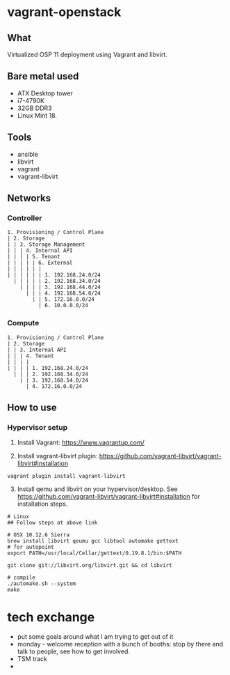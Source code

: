 # vagrant-openstack

## What

Virtualized OSP 11 deployment using Vagrant and libvirt.

## Bare metal used

- ATX Desktop tower
- i7-4790K
- 32GB DDR3
- Linux Mint 18.

## Tools

- ansible
- libvirt
- vagrant
- vagrant-libvirt

## Networks

### Controller

```
1. Provisioning / Control Plane
| 2. Storage
| | 3. Storage Management
| | | 4. Internal API
| | | | 5. Tenant
| | | | | 6. External
| | | | | |  
| | | | | | 1. 192.168.24.0/24
  | | | | | 2. 192.168.34.0/24
    | | | | 3. 192.168.44.0/24
      | | | 4. 192.168.54.0/24
        | | 5. 172.16.0.0/24
          | 6. 10.0.0.0/24
```

### Compute

```
1. Provisioning / Control Plane
| 2. Storage
| | 3. Internal API
| | | 4. Tenant  
| | | |
| | | | 1. 192.168.24.0/24
  | | | 2. 192.168.34.0/24
    | | 3. 192.168.54.0/24
      | 4. 172.16.0.0/24  
```

## How to use

### Hypervisor setup

1. Install Vagrant: https://www.vagrantup.com/

2. Install vagrant-libvirt plugin: https://github.com/vagrant-libvirt/vagrant-libvirt#installation

```
vagrant plugin install vagrant-libvirt
```

3. Install qemu and libvirt on your hypervisor/desktop. See https://github.com/vagrant-libvirt/vagrant-libvirt#installation for installation steps.

```
# Linux
## Follow steps at above link

# OSX 10.12.6 Sierra
brew install libvirt qeumu gcc libtool automake gettext
# for autopoint
export PATH=/usr/local/Cellar/gettext/0.19.8.1/bin:$PATH

git clone git://libvirt.org/libvirt.git && cd libvirt

# compile
./automake.sh --system
make
```



# tech exchange
- put some goals around what I am trying to get out of it 
- monday - welcome reception with a bunch of booths: stop by there and talk to people, see how to get involved. 
- TSM track 
-

